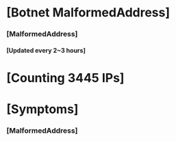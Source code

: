 # [Botnet MalformedAddress]
### [MalformedAddress]
#### [Updated every 2~3 hours]

# [Counting 3445 IPs]

# [Symptoms] 
###   [MalformedAddress]

